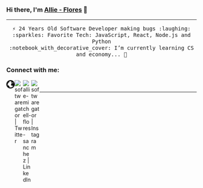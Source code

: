 

### Hi there, I'm [Allie - Flores][website] 👋
<hr/>

<p align="center">
  <samp>
    ⚡ 24 Years Old Software Developer making bugs :laughing: <br>
    :sparkles: Favorite Tech: JavaScript, React, Node.js and Python <br>
    :notebook_with_decorative_cover: I’m currently learning CS and economy...  🌱 <br>
  </samp>
</p>

### Connect with me:

[<img align="left" alt="alliemichell.com" width="22px" src="https://raw.githubusercontent.com/iconic/open-iconic/master/svg/globe.svg" />][website]
[<img align="left" alt="softwaregator | Twitter" width="22px" src="https://cdn.jsdelivr.net/npm/simple-icons@v3/icons/twitter.svg" />][twitter]
[<img align="left" alt="allie-michell-flores-sanchez | LinkedIn" width="22px" src="https://cdn.jsdelivr.net/npm/simple-icons@v3/icons/linkedin.svg" />][linkedin]
[<img align="left" alt="softwaregator | Instagram" width="22px" src="https://cdn.jsdelivr.net/npm/simple-icons@v3/icons/instagram.svg" />][instagram]

<br />

[website]: https://alliemichell.com
[twitter]: https://twitter.com/softwaregator
[instagram]: https://www.instagram.com/softwaregator/
[linkedin]: https://www.linkedin.com/in/allie-michell-flores-sanchez-91282614a/
<hr>

